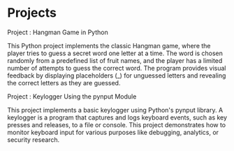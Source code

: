 # Projects

Project : Hangman Game in Python

  This Python project implements the classic Hangman game, where the player tries to guess a secret word one letter at a time. The word is chosen randomly from a predefined list of fruit names, and the player has a limited number of attempts to guess the correct word. The program provides visual feedback by displaying placeholders (_) for unguessed letters and revealing the correct letters as they are guessed.


Project : Keylogger Using the pynput Module

 This project implements a basic keylogger using Python's pynput library. A keylogger is a program that captures and logs keyboard events, such as key presses and releases, to a file or console. This project demonstrates how to monitor keyboard input for various purposes like debugging, analytics, or security research.

